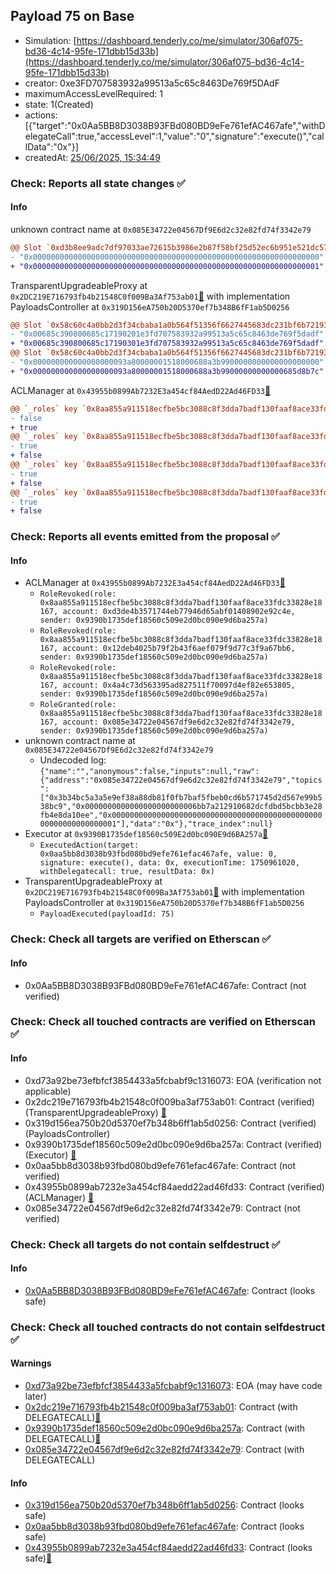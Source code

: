## Payload 75 on Base

- Simulation: [https://dashboard.tenderly.co/me/simulator/306af075-bd36-4c14-95fe-171dbb15d33b](https://dashboard.tenderly.co/me/simulator/306af075-bd36-4c14-95fe-171dbb15d33b)
- creator: 0xe3FD707583932a99513a5c65c8463De769f5DAdF
- maximumAccessLevelRequired: 1
- state: 1(Created)
- actions: [{"target":"0x0Aa5BB8D3038B93FBd080BD9eFe761efAC467afe","withDelegateCall":true,"accessLevel":1,"value":"0","signature":"execute()","callData":"0x"}]
- createdAt: [25/06/2025, 15:34:49](https://basescan.org/tx/0xf871280fe309e05b2c357f0d4933012d9227cf1cd882bb058e73fdf33cbffa91)

### Check: Reports all state changes :white_check_mark:

#### Info


unknown contract name at `0x085E34722e04567Df9E6d2c32e82fd74f3342e79`
```diff
@@ Slot `0xd3b8ee9adc7df97033ae72615b3986e2b87f58bf25d52ec6b951e521dc577345` @@
- "0x0000000000000000000000000000000000000000000000000000000000000000"
+ "0x0000000000000000000000000000000000000000000000000000000000000001"
```

TransparentUpgradeableProxy at `0x2DC219E716793fb4b21548C0f009Ba3Af753ab01`[:ghost:](https://github.com/bgd-labs/aave-address-book "GovernanceV3Base.PAYLOADS_CONTROLLER") with implementation PayloadsController at `0x319D156eA750b20D5370ef7b348B6fF1ab5D0256`
```diff
@@ Slot `0x58c60c4a0bb2d3f34cbaba1a0b564f51356f6627445683dc231bf6b72193af3c` @@
- "0x00685c390800685c17190201e3fd707583932a99513a5c65c8463de769f5dadf"
+ "0x00685c390800685c17190301e3fd707583932a99513a5c65c8463de769f5dadf"
@@ Slot `0x58c60c4a0bb2d3f34cbaba1a0b564f51356f6627445683dc231bf6b72193af3d` @@
- "0x000000000000000000093a80000001518000688a3b9900000000000000000000"
+ "0x000000000000000000093a80000001518000688a3b99000000000000685d8b7c"
```

ACLManager at `0x43955b0899Ab7232E3a454cf84AedD22Ad46FD33`[:ghost:](https://github.com/bgd-labs/aave-address-book "AaveV3Base.ACL_MANAGER")
```diff
@@ `_roles` key `0x8aa855a911518ecfbe5bc3088c8f3dda7badf130faaf8ace33fdc33828e18167.members.0x085e34722e04567df9e6d2c32e82fd74f3342e79` @@
- false
+ true
@@ `_roles` key `0x8aa855a911518ecfbe5bc3088c8f3dda7badf130faaf8ace33fdc33828e18167.members.0x12deb4025b79f2b43f6aef079f9d77c3f9a67bb6` @@
- true
+ false
@@ `_roles` key `0x8aa855a911518ecfbe5bc3088c8f3dda7badf130faaf8ace33fdc33828e18167.members.0x4a4c73d563395ad827511f70097d4ef82e653805` @@
- true
+ false
@@ `_roles` key `0x8aa855a911518ecfbe5bc3088c8f3dda7badf130faaf8ace33fdc33828e18167.members.0xd3de4b3571744eb77946d65abf01408902e92c4e` @@
- true
+ false
```


### Check: Reports all events emitted from the proposal :white_check_mark:

#### Info

- ACLManager at `0x43955b0899Ab7232E3a454cf84AedD22Ad46FD33`[:ghost:](https://github.com/bgd-labs/aave-address-book "AaveV3Base.ACL_MANAGER")
  - `RoleRevoked(role: 0x8aa855a911518ecfbe5bc3088c8f3dda7badf130faaf8ace33fdc33828e18167, account: 0xd3de4b3571744eb77946d65abf01408902e92c4e, sender: 0x9390b1735def18560c509e2d0bc090e9d6ba257a)`
  - `RoleRevoked(role: 0x8aa855a911518ecfbe5bc3088c8f3dda7badf130faaf8ace33fdc33828e18167, account: 0x12deb4025b79f2b43f6aef079f9d77c3f9a67bb6, sender: 0x9390b1735def18560c509e2d0bc090e9d6ba257a)`
  - `RoleRevoked(role: 0x8aa855a911518ecfbe5bc3088c8f3dda7badf130faaf8ace33fdc33828e18167, account: 0x4a4c73d563395ad827511f70097d4ef82e653805, sender: 0x9390b1735def18560c509e2d0bc090e9d6ba257a)`
  - `RoleGranted(role: 0x8aa855a911518ecfbe5bc3088c8f3dda7badf130faaf8ace33fdc33828e18167, account: 0x085e34722e04567df9e6d2c32e82fd74f3342e79, sender: 0x9390b1735def18560c509e2d0bc090e9d6ba257a)`
- unknown contract name at `0x085E34722e04567Df9E6d2c32e82fd74f3342e79`
  - Undecoded log: `{"name":"","anonymous":false,"inputs":null,"raw":{"address":"0x085e34722e04567df9e6d2c32e82fd74f3342e79","topics":["0x3b34bc5a3a5e9ef38a88db81f0fb7baf5fbeb0cd6b571745d2d567e99b538bc9","0x0000000000000000000000006bb7a212910682dcfdbd5bcbb3e28fb4e8da10ee","0x0000000000000000000000000000000000000000000000000000000000000001"],"data":"0x"},"trace_index":null}`
- Executor at `0x9390B1735def18560c509E2d0bc090E9d6BA257a`[:ghost:](https://github.com/bgd-labs/aave-address-book "AaveV3Base.ACL_ADMIN, GovernanceV3Base.EXECUTOR_LVL_1")
  - `ExecutedAction(target: 0x0aa5bb8d3038b93fbd080bd9efe761efac467afe, value: 0, signature: execute(), data: 0x, executionTime: 1750961020, withDelegatecall: true, resultData: 0x)`
- TransparentUpgradeableProxy at `0x2DC219E716793fb4b21548C0f009Ba3Af753ab01`[:ghost:](https://github.com/bgd-labs/aave-address-book "GovernanceV3Base.PAYLOADS_CONTROLLER") with implementation PayloadsController at `0x319D156eA750b20D5370ef7b348B6fF1ab5D0256`
  - `PayloadExecuted(payloadId: 75)`

### Check: Check all targets are verified on Etherscan :white_check_mark:

#### Info

- 0x0Aa5BB8D3038B93FBd080BD9eFe761efAC467afe: Contract (not verified) 

### Check: Check all touched contracts are verified on Etherscan :white_check_mark:

#### Info

- 0xd73a92be73efbfcf3854433a5fcbabf9c1316073: EOA (verification not applicable)
- 0x2dc219e716793fb4b21548c0f009ba3af753ab01: Contract (verified) (TransparentUpgradeableProxy) [:ghost:](https://github.com/bgd-labs/aave-address-book "GovernanceV3Base.PAYLOADS_CONTROLLER")
- 0x319d156ea750b20d5370ef7b348b6ff1ab5d0256: Contract (verified) (PayloadsController) 
- 0x9390b1735def18560c509e2d0bc090e9d6ba257a: Contract (verified) (Executor) [:ghost:](https://github.com/bgd-labs/aave-address-book "AaveV3Base.ACL_ADMIN, GovernanceV3Base.EXECUTOR_LVL_1")
- 0x0aa5bb8d3038b93fbd080bd9efe761efac467afe: Contract (not verified) 
- 0x43955b0899ab7232e3a454cf84aedd22ad46fd33: Contract (verified) (ACLManager) [:ghost:](https://github.com/bgd-labs/aave-address-book "AaveV3Base.ACL_MANAGER")
- 0x085e34722e04567df9e6d2c32e82fd74f3342e79: Contract (not verified) 

### Check: Check all targets do not contain selfdestruct :white_check_mark:

#### Info

- [0x0Aa5BB8D3038B93FBd080BD9eFe761efAC467afe](https://basescan.org/address/0x0Aa5BB8D3038B93FBd080BD9eFe761efAC467afe): Contract (looks safe)

### Check: Check all touched contracts do not contain selfdestruct :white_check_mark:

#### Warnings

- [0xd73a92be73efbfcf3854433a5fcbabf9c1316073](https://basescan.org/address/0xd73a92be73efbfcf3854433a5fcbabf9c1316073): EOA (may have code later)
- [0x2dc219e716793fb4b21548c0f009ba3af753ab01](https://basescan.org/address/0x2dc219e716793fb4b21548c0f009ba3af753ab01): Contract (with DELEGATECALL)[:ghost:](https://github.com/bgd-labs/aave-address-book "GovernanceV3Base.PAYLOADS_CONTROLLER")
- [0x9390b1735def18560c509e2d0bc090e9d6ba257a](https://basescan.org/address/0x9390b1735def18560c509e2d0bc090e9d6ba257a): Contract (with DELEGATECALL)[:ghost:](https://github.com/bgd-labs/aave-address-book "AaveV3Base.ACL_ADMIN, GovernanceV3Base.EXECUTOR_LVL_1")
- [0x085e34722e04567df9e6d2c32e82fd74f3342e79](https://basescan.org/address/0x085e34722e04567df9e6d2c32e82fd74f3342e79): Contract (with DELEGATECALL)

#### Info

- [0x319d156ea750b20d5370ef7b348b6ff1ab5d0256](https://basescan.org/address/0x319d156ea750b20d5370ef7b348b6ff1ab5d0256): Contract (looks safe)
- [0x0aa5bb8d3038b93fbd080bd9efe761efac467afe](https://basescan.org/address/0x0aa5bb8d3038b93fbd080bd9efe761efac467afe): Contract (looks safe)
- [0x43955b0899ab7232e3a454cf84aedd22ad46fd33](https://basescan.org/address/0x43955b0899ab7232e3a454cf84aedd22ad46fd33): Contract (looks safe)[:ghost:](https://github.com/bgd-labs/aave-address-book "AaveV3Base.ACL_MANAGER")

